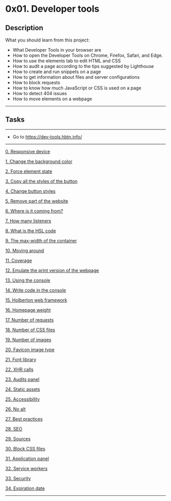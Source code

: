 # 0x01. Developer tools

## Description

What you should learn from this project:

-   What Developer Tools in your browser are
-   How to open the Developer Tools on Chrome, Firefox, Safari, and Edge.
-   How to use the elements tab to edit HTML and CSS
-   How to audit a page according to the tips suggested by Lighthouse
-   How to create and run snippets on a page
-   How to get information about files and server configurations
-   How to block requests
-   How to know how much JavaScript or CSS is used on a page
-   How to detect 404 issues
-   How to move elements on a webpage

---

## Tasks

---

-   Go to https://dev-tools.hbtn.info/

---

[0. Responsive device](./0-responsive_device.png)

[1. Change the background color](./1-change_bg_color.png)

[2. Force element state](./2-pathways_menu.png)

[3. Copy all the styles of the button](./3-button_styles)

[4. Change button styles](./4-new_buttons.png)

[5. Remove part of the website](./5-deleted_elements.png)

[6. Where is it coming from?](./6-declaration_file)

[7. How many listeners](./7-number_of_listeners)

[8. What is the HSL code](./8-hsl)

[9. The max-width of the container](./9-max_width)

[10. Moving around](./10-moved_around.png)

[11. Coverage](./11-coverage)

[12. Emulate the print version of the webpage](./12-print_version.png)

[13. Using the console](./13-logo_dollar0)

[14. Write code in the console](./14-doc_title)

[15. Holberton web framework](./15-hbtn_framework)

[16. Homepage weight](./16-weight.png)

[17. Number of requests](./17-requests.png)

[18. Number of CSS files](./18-css_loaded)

[19. Number of images](./19-images_loaded)

[20. Favicon image type](./20-favicon_type)

[21. Font library](./21-hbtn_font_lib)

[22. XHR calls](./22-xhr_calls)

[23. Audits panel](./23-performance_audit.png)

[24. Static assets](./24-static_assets_audit.png)

[25. Accessibility](./25-contrast_issue)

[26. No alt](./26-no_alt)

[27. Best practices](./27-missing_attr)

[28. SEO](./28-unclear_desc.png)

[29. Sources](./29-how_many_colors.png)

[30. Block CSS files](./30-no_css.png)

[31. Application panel](./31-session_storage_key)

[32. Service workers](./32-service_workers)

[33. Security](./33-ssl_cert)

[34. Expiration date](./34-ssl_expiration.png)

---

